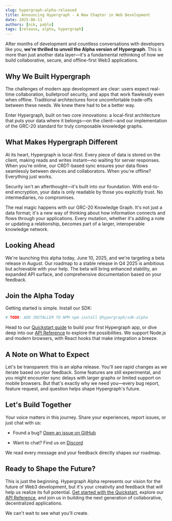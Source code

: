 ```yaml
---
slug: hypergraph-alpha-released
title: Announcing Hypergraph - A New Chapter in Web Development
date: 2025-06-11
authors: [nik, pablo]
tags: [release, alpha, hypergraph]
---
```


After months of development and countless conversations with developers like you, **we're thrilled to unveil the Alpha version of Hypergraph**. This is more than just another data layer—it's a fundamental rethinking of how we build collaborative, secure, and offline-first Web3 applications.

<!-- truncate -->

## Why We Built Hypergraph

The challenges of modern app development are clear: users expect real-time collaboration, bulletproof security, and apps that work flawlessly even when offline. Traditional architectures force uncomfortable trade-offs between these needs. We knew there had to be a better way.

Enter Hypergraph, built on two core innovations: a local-first architecture that puts your data where it belongs—on the client—and our implementation of the GRC-20 standard for truly composable knowledge graphs.

<!-- TODO: ADD IMAGE OF HYPGRAPH UI -->

## What Makes Hypergraph Different

At its heart, Hypergraph is local-first. Every piece of data is stored on the client, making reads and writes instant—no waiting for server responses. When you're online, our CRDT-based sync ensures your data flows seamlessly between devices and collaborators. When you're offline? Everything just works.

Security isn't an afterthought—it's built into our foundation. With end-to-end encryption, your data is only readable by those you explicitly trust. No intermediaries, no compromises.

The real magic happens with our GRC-20 Knowledge Graph. It's not just a data format; it's a new way of thinking about how information connects and flows through your applications. Every mutation, whether it's adding a note or updating a relationship, becomes part of a larger, interoperable knowledge network.

<!-- TODO: ADD GIF OF DATA MODEL -->

## Looking Ahead

We're launching this alpha today, June 10, 2025, and we're targeting a beta release in August. Our roadmap to a stable release in Q4 2025 is ambitious but achievable with your help. The beta will bring enhanced stability, an expanded API surface, and comprehensive documentation based on your feedback.

## Join the Alpha Today

Getting started is simple. Install our SDK:

```bash
# TODO: ADD INSTALLER TO NPM npm install @hypergraph/sdk-alpha
```

Head to our [Quickstart guide](/docs/quickstart) to build your first Hypergraph app, or dive deep into our [API Reference](/docs/api-reference) to explore the possibilities. We support Node.js and modern browsers, with React hooks that make integration a breeze.

## A Note on What to Expect

Let's be transparent: this is an alpha release. You'll see rapid changes as we iterate based on your feedback. Some features are still experimental, and you might encounter sync delays with larger graphs or limited support on mobile browsers. But that's exactly why we need you—every bug report, feature request, and question helps shape Hypergraph's future.

## Let's Build Together

Your voice matters in this journey. Share your experiences, report issues, or just chat with us:

- Found a bug? [Open an issue on GitHub](https://github.com/graphprotocol/hypergraph/issues)
<!-- TODO: Get /discussions set up in github - Have ideas? Join the discussion on [GitHub Discussions](https://github.com/graphprotocol/hypergraph/discussions) -->
- Want to chat? Find us on [Discord](https://discord.gg/graphprotocol)

We read every message and your feedback directly shapes our roadmap.

## Ready to Shape the Future?

This is just the beginning. Hypergraph Alpha represents our vision for the future of Web3 development, but it's your creativity and feedback that will help us realize its full potential. [Get started with the Quickstart](/docs/quickstart), explore our [API Reference](/docs/api-reference), and join us in building the next generation of collaborative, decentralized applications.

We can't wait to see what you'll create.
